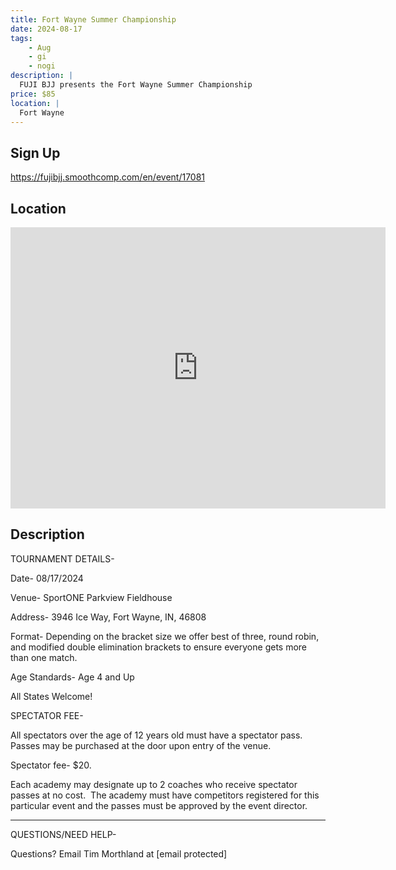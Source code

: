 ```yaml
---
title: Fort Wayne Summer Championship
date: 2024-08-17
tags:
    - Aug
    - gi 
    - nogi 
description: |
  FUJI BJJ presents the Fort Wayne Summer Championship
price: $85
location: |
  Fort Wayne
---
```

## Sign Up
https://fujibjj.smoothcomp.com/en/event/17081

## Location
<iframe src="https://www.google.com/maps/embed?pb=!1m18!1m12!1m3!1d12345.6789!2d-85.1461539!3d41.1134078!2m3!1f0!2f0!3f0!3m2!1i1024!2i768!4f13.1!3m3!1m2!1s0x0%3A0x0!2z41.1134078!5e0!3m2!1sen!2sus!4v1234567890" width="600" height="450" style="border:0;" allowfullscreen="" loading="lazy"></iframe>

## Description
TOURNAMENT DETAILS- 


Date- 08/17/2024


Venue- SportONE Parkview Fieldhouse


Address- 3946 Ice Way, Fort Wayne, IN, 46808


Format- Depending on the bracket size we offer best of three, round robin, and modified double elimination brackets to ensure everyone gets more than one match.


Age Standards- Age 4 and Up


All States Welcome!


SPECTATOR FEE-


All spectators over the age of 12 years old must have a spectator pass.  Passes may be purchased at the door upon entry of the venue.



Spectator fee- $20.



Each academy may designate up to 2 coaches who receive spectator passes at no cost.  The academy must have competitors registered for this particular event and the passes must be approved by the event director.


_______________________________________________________________________________


QUESTIONS/NEED HELP-


Questions? Email Tim Morthland at [email protected]
